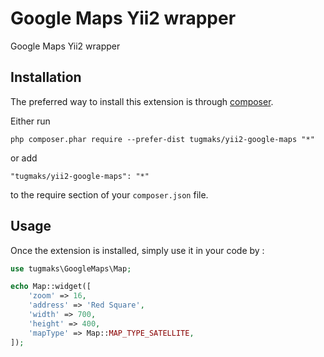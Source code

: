 Google Maps Yii2 wrapper
========================
Google Maps Yii2 wrapper

Installation
------------

The preferred way to install this extension is through [composer](http://getcomposer.org/download/).

Either run

```
php composer.phar require --prefer-dist tugmaks/yii2-google-maps "*"
```

or add

```
"tugmaks/yii2-google-maps": "*"
```

to the require section of your `composer.json` file.


Usage
-----

Once the extension is installed, simply use it in your code by  :

```php
use tugmaks\GoogleMaps\Map;

echo Map::widget([
    'zoom' => 16,
    'address' => 'Red Square',
    'width' => 700,
    'height' => 400,
    'mapType' => Map::MAP_TYPE_SATELLITE,
]);
```